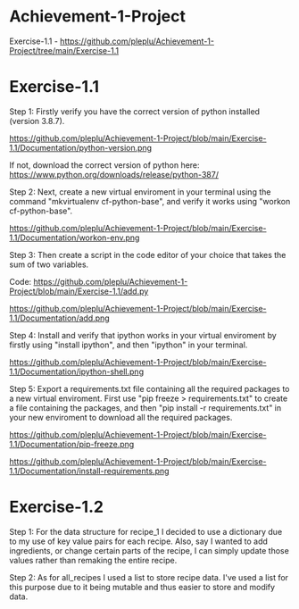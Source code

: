 # Achievement-1-Project

Exercise-1.1 - https://github.com/pleplu/Achievement-1-Project/tree/main/Exercise-1.1

# Exercise-1.1

Step 1: Firstly verify you have the correct version of python installed (version 3.8.7).

https://github.com/pleplu/Achievement-1-Project/blob/main/Exercise-1.1/Documentation/python-version.png

If not, download the correct version of python here: https://www.python.org/downloads/release/python-387/

Step 2: Next, create a new virtual enviroment in your terminal using the command "mkvirtualenv cf-python-base", and verify it works using "workon cf-python-base".

https://github.com/pleplu/Achievement-1-Project/blob/main/Exercise-1.1/Documentation/workon-env.png

Step 3: Then create a script in the code editor of your choice that takes the sum of two variables.

Code: https://github.com/pleplu/Achievement-1-Project/blob/main/Exercise-1.1/add.py

https://github.com/pleplu/Achievement-1-Project/blob/main/Exercise-1.1/Documentation/add.png

Step 4: Install and verify that ipython works in your virtual enviroment by firstly using "install ipython", and then "ipython" in your terminal.

https://github.com/pleplu/Achievement-1-Project/blob/main/Exercise-1.1/Documentation/ipython-shell.png

Step 5: Export a requirements.txt file containing all the required packages to a new virtual enviroment. First use "pip freeze > requirements.txt" to create a file containing the packages, and then "pip install -r requirements.txt" in your new enviroment to download all the required packages. 

https://github.com/pleplu/Achievement-1-Project/blob/main/Exercise-1.1/Documentation/pip-freeze.png

https://github.com/pleplu/Achievement-1-Project/blob/main/Exercise-1.1/Documentation/install-requirements.png

# Exercise-1.2

Step 1: For the data structure for recipe_1 I decided to use a dictionary due to my use of key value pairs for each recipe. Also, say I wanted to add ingredients, or change certain parts of the recipe, I can simply update those values rather than remaking the entire recipe. 

Step 2: As for all_recipes I used a list to store recipe data. I've used a list for this purpose due to it being mutable and thus easier to store and modify data. 
